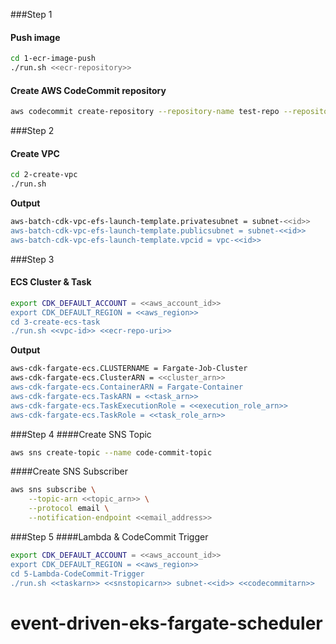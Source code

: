 ###Step 1
#### Push image
``` bash
cd 1-ecr-image-push
./run.sh <<ecr-repository>>
```

#### Create AWS CodeCommit repository
```bash
aws codecommit create-repository --repository-name test-repo --repository-description "My Test repository"
```

###Step 2
#### Create VPC
```bash
cd 2-create-vpc
./run.sh
```

**Output**
```bash
aws-batch-cdk-vpc-efs-launch-template.privatesubnet = subnet-<<id>>
aws-batch-cdk-vpc-efs-launch-template.publicsubnet = subnet-<<id>>
aws-batch-cdk-vpc-efs-launch-template.vpcid = vpc-<<id>>
```

###Step 3
#### ECS Cluster & Task
```bash
export CDK_DEFAULT_ACCOUNT = <<aws_account_id>>
export CDK_DEFAULT_REGION = <<aws_region>>
cd 3-create-ecs-task
./run.sh <<vpc-id>> <<ecr-repo-uri>>
```

**Output**
```bash
aws-cdk-fargate-ecs.CLUSTERNAME = Fargate-Job-Cluster
aws-cdk-fargate-ecs.ClusterARN = <<cluster_arn>>
aws-cdk-fargate-ecs.ContainerARN = Fargate-Container
aws-cdk-fargate-ecs.TaskARN = <<task_arn>>
aws-cdk-fargate-ecs.TaskExecutionRole = <<execution_role_arn>>
aws-cdk-fargate-ecs.TaskRole = <<task_role_arn>>
```

###Step 4
####Create SNS Topic
```bash
aws sns create-topic --name code-commit-topic
```

####Create SNS Subscriber
```bash
aws sns subscribe \
    --topic-arn <<topic_arn>> \
    --protocol email \
    --notification-endpoint <<email_address>>
```

###Step 5
####Lambda & CodeCommit Trigger
```bash
export CDK_DEFAULT_ACCOUNT = <<aws_account_id>>
export CDK_DEFAULT_REGION = <<aws_region>>
cd 5-Lambda-CodeCommit-Trigger
./run.sh <<taskarn>> <<snstopicarn>> subnet-<<id>> <<codecommitarn>>
```
# event-driven-eks-fargate-scheduler

